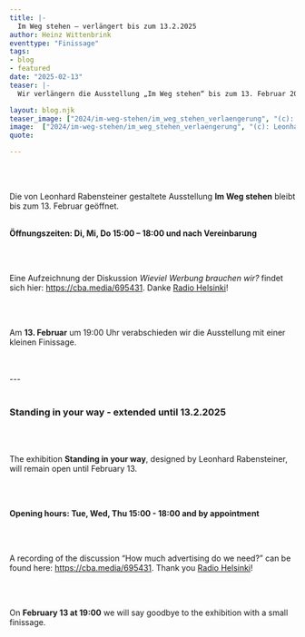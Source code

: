 ```yaml
---
title: |-
  Im Weg stehen – verlängert bis zum 13.2.2025
author: Heinz Wittenbrink
eventtype: "Finissage"
tags:
- blog
- featured
date: "2025-02-13"
teaser: |-
  Wir verlängern die Ausstellung „Im Weg stehen“ bis zum 13. Februar 2025 und beenden sie mit einer kleinen Finissage. 

layout: blog.njk
teaser_image: ["2024/im-weg-stehen/im_weg_stehen_verlaengerung", "(c): Leonhard Rabensteiner"]
image:  ["2024/im-weg-stehen/im_weg_stehen_verlaengerung", "(c): Leonhard Rabensteiner"]
quote:

---
```

<!--
(English Version [below](https://offgallery.at/blog/verlaengerung-im-weg-stehen#english_version/))
-->
</br>
</br>
  
Die von Leonhard Rabensteiner gestaltete Ausstellung **Im Weg stehen** bleibt bis zum 13. Februar geöffnet.
</br>
</br>

**Öffnungszeiten: Di, Mi, Do 15:00 – 18:00 und nach Vereinbarung**

</br>
</br>

Eine Aufzeichnung der Diskussion *Wieviel Werbung brauchen wir?* findet sich hier: <https://cba.media/695431>. Danke [Radio Helsinki](https://helsinki.at/ "Radio Helsinki")!

</br>
</br>

Am **13. Februar** um 19:00 Uhr verabschieden wir die Ausstellung mit einer kleinen Finissage.

</br>
</br>
---

</br>
</br>

<h3 id="english_version">Standing in your way - extended until 13.2.2025</h3>

</br>
</br>
  
The exhibition **Standing in your way**, designed by Leonhard Rabensteiner, will remain open until February 13.

</br>
</br>

**Opening hours: Tue, Wed, Thu 15:00 - 18:00 and by appointment**

</br>
</br>

A recording of the discussion “How much advertising do we need?” can be found here: <https://cba.media/695431>. Thank you [Radio Helsinki](https://helsinki.at/ "Radio Helsinki")!

</br>
</br>

On **February 13 at 19:00** we will say goodbye to the exhibition with a small finissage.


</br>
</br>
